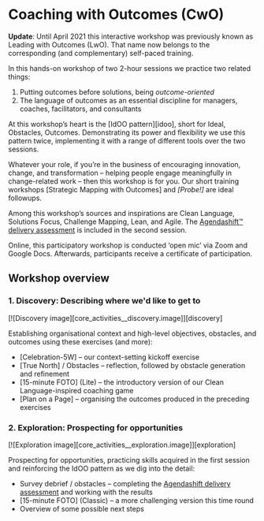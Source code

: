 # Coaching with Outcomes (CwO)

**Update**: Until April 2021 this interactive workshop was previously known as Leading with Outcomes (LwO). That name now belongs to the corresponding (and complementary) self-paced training.

In this hands-on workshop of two 2-hour sessions we practice two related things:

  1. Putting outcomes before solutions, being *outcome-oriented*
  2. The language of outcomes as an essential discipline for managers, coaches, facilitators, and consultants

At this workshop’s heart is the [IdOO pattern][idoo], short for Ideal, Obstacles, Outcomes. Demonstrating its power and flexibility we use this pattern twice, implementing it with a range of different tools over the two sessions.

Whatever your role, if you’re in the business of encouraging innovation, change, and transformation – helping people engage meaningfully in change-related work – then this workshop is for you. Our short training workshops [Strategic Mapping with Outcomes] and *[Probe!]* are ideal followups.

Among this workshop’s sources and inspirations are Clean Language, Solutions Focus, Challenge Mapping, Lean, and Agile. The [Agendashift™ delivery assessment](assessments) is included in the second session.

Online, this participatory workshop is conducted ‘open mic’ via Zoom and Google Docs. Afterwards, participants receive a certificate of participation.

## Workshop overview

### 1. Discovery: Describing where we'd like to get to

[![Discovery image][core_activities__discovery.image]][discovery]

Establishing organisational context and high-level objectives, obstacles, and outcomes using these exercises (and more):

  * [Celebration-5W] – our context-setting kickoff exercise
  * [True North] / Obstacles – reflection, followed by obstacle generation and refinement
  * [15-minute FOTO] \(Lite) – the introductory version of our Clean Language-inspired coaching game
  * [Plan on a Page] – organising the outcomes produced in the preceding exercises

### 2. Exploration: Prospecting for opportunities

[![Exploration image][core_activities__exploration.image]][exploration]

Prospecting for opportunities, practicing skills acquired in the first session and reinforcing the IdOO pattern as we dig into the detail:

  * Survey debrief / obstacles – completing the [Agendashift delivery assessment](assessments) and working with the results
  * [15-minute FOTO] \(Classic) – a more challenging version this time round
  * Overview of some possible next steps

